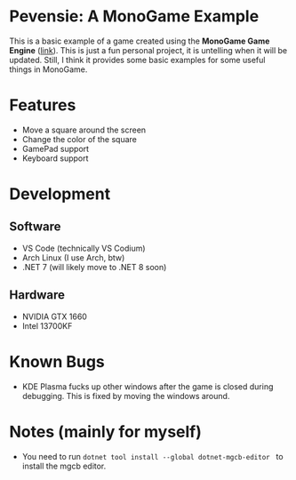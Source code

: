 # Pevensie: A MonoGame Example
This is a basic example of a game created using the **MonoGame Game Engine** ([link](https://monogame.net)). This is just a fun personal project, it is untelling when it will be updated. Still, I think it provides some basic examples for some useful things in MonoGame.

# Features
- Move a square around the screen
- Change the color of the square
- GamePad support
- Keyboard support

# Development
## Software
- VS Code (technically VS Codium)
- Arch Linux (I use Arch, btw)
- .NET 7 (will likely move to .NET 8 soon)

## Hardware
- NVIDIA GTX 1660
- Intel 13700KF

# Known Bugs
- KDE Plasma fucks up other windows after the game is closed during debugging. This is fixed by moving the windows around.

# Notes (mainly for myself)
- You need to run `dotnet tool install --global dotnet-mgcb-editor ` to install the mgcb editor.